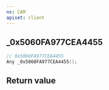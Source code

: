 ```yaml
---
ns: CAM
apiset: client
---
```

## _0x5060FA977CEA4455

```c
// 0x5060FA977CEA4455
Any _0x5060FA977CEA4455();
```



## Return value

